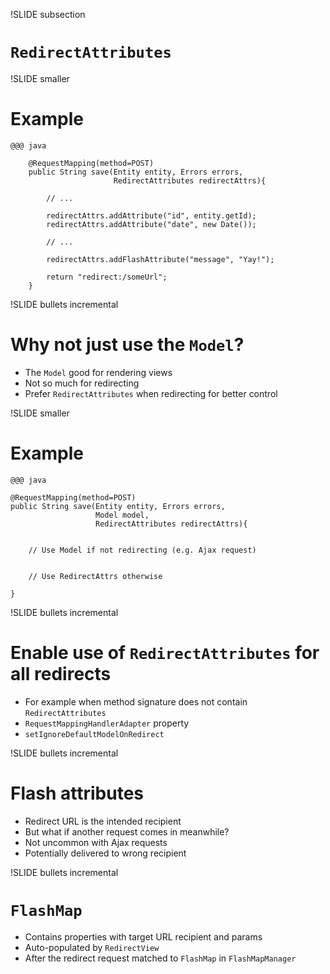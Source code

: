 
!SLIDE subsection
# `RedirectAttributes`

!SLIDE smaller
# Example

    @@@ java

        @RequestMapping(method=POST)
        public String save(Entity entity, Errors errors,
                           RedirectAttributes redirectAttrs){

            // ...

            redirectAttrs.addAttribute("id", entity.getId);
            redirectAttrs.addAttribute("date", new Date());

            // ...

            redirectAttrs.addFlashAttribute("message", "Yay!");

            return "redirect:/someUrl";
        }

!SLIDE bullets incremental
# Why not just use the `Model`?

* The `Model` good for rendering views
* Not so much for redirecting
* Prefer `RedirectAttributes` when redirecting for better control

!SLIDE smaller
# Example

    @@@ java

    @RequestMapping(method=POST)
    public String save(Entity entity, Errors errors,
                       Model model,
                       RedirectAttributes redirectAttrs){


        // Use Model if not redirecting (e.g. Ajax request)


        // Use RedirectAttrs otherwise

    }

!SLIDE bullets incremental
# Enable use of `RedirectAttributes` for all redirects

* For example when method signature does not contain `RedirectAttributes`
* `RequestMappingHandlerAdapter` property
* `setIgnoreDefaultModelOnRedirect`

!SLIDE bullets incremental
# Flash attributes

* Redirect URL is the intended recipient 
* But what if another request comes in meanwhile?
* Not uncommon with Ajax requests
* Potentially delivered to wrong recipient

!SLIDE bullets incremental
# `FlashMap`

* Contains properties with target URL recipient and params
* Auto-populated by `RedirectView`
* After the redirect request matched to `FlashMap` in `FlashMapManager`



